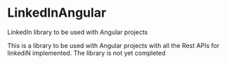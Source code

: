 LinkedInAngular
===============

LinkedIn library to be used with Angular projects

This is a library to be used with Angular projects with all the Rest APIs for linkediN implemented.
The library is not yet completed
